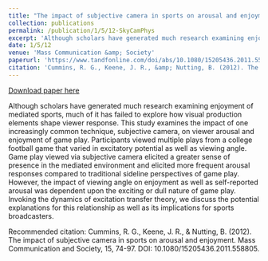 ```yaml
---
title: "The impact of subjective camera in sports on arousal and enjoyment. "
collection: publications
permalink: /publication/1/5/12-SkyCamPhys
excerpt: 'Although scholars have generated much research examining enjoyment of mediated sports, much of it has failed to explore how visual production elements shape viewer response. This study examines the impact of one increasingly common technique, subjective camera, on viewer arousal and enjoyment of game play. Participants viewed multiple plays from a college football game that varied in excitatory potential as well as viewing angle. Game play viewed via subjective camera elicited a greater sense of presence in the mediated environment and elicited more frequent arousal responses compared to traditional sideline perspectives of game play. However, the impact of viewing angle on enjoyment as well as self-reported arousal was dependent upon the exciting or dull nature of game play. Invoking the dynamics of excitation transfer theory, we discuss the potential explanations for this relationship as well as its implications for sports broadcasters.'
date: 1/5/12
venue: 'Mass Communication &amp; Society'
paperurl: 'https://www.tandfonline.com/doi/abs/10.1080/15205436.2011.558805?casa_token=dHUE9eSx0bIAAAAA:xKBR5gIvYZCJAMt4ED8kVh_JUHeGaktrRWvNmlTYyyYvhKkqHPvNlXSay-7U-5vRybXnjP3kc5Zm4Q'
citation: 'Cummins, R. G., Keene, J. R., &amp; Nutting, B. (2012). The impact of subjective camera in sports on arousal and enjoyment. Mass Communication and Society, 15, 74-97. DOI: 10.1080/15205436.2011.558805.'
---
```


<a href='https://www.tandfonline.com/doi/abs/10.1080/15205436.2011.558805?casa_token=dHUE9eSx0bIAAAAA:xKBR5gIvYZCJAMt4ED8kVh_JUHeGaktrRWvNmlTYyyYvhKkqHPvNlXSay-7U-5vRybXnjP3kc5Zm4Q'>Download paper here</a>

Although scholars have generated much research examining enjoyment of mediated sports, much of it has failed to explore how visual production elements shape viewer response. This study examines the impact of one increasingly common technique, subjective camera, on viewer arousal and enjoyment of game play. Participants viewed multiple plays from a college football game that varied in excitatory potential as well as viewing angle. Game play viewed via subjective camera elicited a greater sense of presence in the mediated environment and elicited more frequent arousal responses compared to traditional sideline perspectives of game play. However, the impact of viewing angle on enjoyment as well as self-reported arousal was dependent upon the exciting or dull nature of game play. Invoking the dynamics of excitation transfer theory, we discuss the potential explanations for this relationship as well as its implications for sports broadcasters.

Recommended citation: Cummins, R. G., Keene, J. R., & Nutting, B. (2012). The impact of subjective camera in sports on arousal and enjoyment. Mass Communication and Society, 15, 74-97. DOI: 10.1080/15205436.2011.558805.